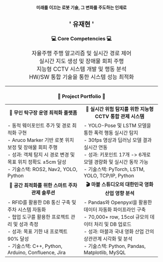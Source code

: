<div align="center">

<h4>미래를 이끄는 로봇 기술, 그 변화를 주도하는 인재로</h4>

<h2><strong>' 유재현 '</strong></h2>

<h3><strong>💻 Core Competencies 💻</strong></h3>

<p style="font-size: 18px;">
  자율주행 주행 알고리즘 및 실시간 경로 제어<br>
  실시간 지도 생성 및 장애물 회피 주행<br>
  지능형 CCTV 시스템 개발 및 행동 분석<br>
  HW/SW 통합 기술을 통한 시스템 성능 최적화
</p>

---

<h3>🚀 <strong>Project Portfolio</strong> 🚀</h3>

<table>
  <tr>
    <td align="center"><strong>🏓 무인 탁구장 운영 최적화 플랫폼</strong></td>
    <td align="center"><strong>🎥 실시간 위험 탐지를 위한 지능형 CCTV 통합 관제 시스템</strong></td>
  </tr>
  <tr>
    <td>
      - 동적 웨이포인트 추가 및 경로 최적화 구현<br>
      - Aruco Marker 기반 로봇 위치 보정 및 장애물 회피 주행<br>
      - 성과: 객체 탐지 시 경로 변경 및 목표 위치 정확도 ±5cm 달성<br>
      - 기술스택: ROS2, Nav2, YOLO, Python
    </td>
    <td>
      - YOLO-Pose 및 LSTM 모델을 통한 폭력 행동 실시간 탐지<br>
      - 30fps 영상과 딥러닝 모델 결과 실시간 연동<br>
      - 성과: 키포인트 17개 -> 6개로 모델 경량화 및 실시간 동작 가능<br>
      - 기술스택: PyTorch, LSTM, YOLO, TCP/IP, Python
    </td>
  </tr>
  <tr>
    <td align="center"><strong>🚗 공간 최적화를 위한 스마트 주차 관제 솔루션</strong></td>
    <td align="center"><strong>🎬 마블 스튜디오의 대한민국 영화 산업 영향 분석</strong></td>
  </tr>
  <tr>
    <td>
      - RFID를 활용한 DB 통신 구축 및 주차 시스템 자동화<br>
      - 협업 도구를 활용한 프로젝트 관리 및 성과 측정<br>
      - 성과: 목표 기한 내 프로젝트 90% 달성<br>
      - 기술스택: C++, Python, Arduino, Confluence, Jira
    </td>
    <td>
      - Pandas와 Openpyxl을 활용한 데이터 자동화 파이프라인 구축<br>
      - 70,000+ row, 15col 규모의 데이터 처리 및 DB 업로드<br>
      - 성과: 마블과 국내 영화 산업 간의 상관관계 시각화 및 분석<br>
      - 기술스택: Python, Pandas, Matplotlib, MySQL
    </td>
  </tr>
</table>

</div>
